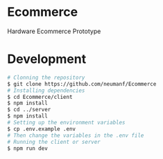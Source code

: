 # Ecommerce

Hardware Ecommerce Prototype

# Development

```sh
# Clonning the repository
$ git clone https://github.com/neumanf/Ecommerce
# Installing dependencies
$ cd Ecommerce/client
$ npm install
$ cd ../server
$ npm install
# Setting up the environment variables
$ cp .env.example .env
# Then change the variables in the .env file
# Running the client or server
$ npm run dev
```
